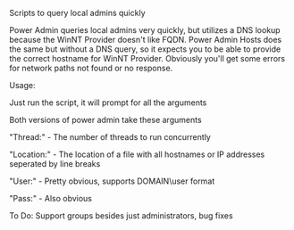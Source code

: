 Scripts to query local admins quickly

Power Admin queries local admins very quickly, but utilizes a DNS lookup because the WinNT Provider doesn't like FQDN.
Power Admin Hosts does the same but without a DNS query, so it expects you to be able to provide the correct hostname for WinNT Provider.
Obviously you'll get some errors for network paths not found or no response.

Usage:

Just run the script, it will prompt for all the arguments

Both versions of power admin take these arguments

"Thread:" - The number of threads to run concurrently

"Location:" - The location of a file with all hostnames or IP addresses seperated by line breaks

"User:" - Pretty obvious, supports DOMAIN\user format

"Pass:" - Also obvious

To Do: Support groups besides just administrators, bug fixes